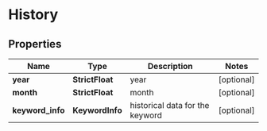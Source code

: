 # History


## Properties

| Name | Type | Description | Notes |
|------------ | ------------- | ------------- | -------------|
**year** | **StrictFloat** | year |[optional]|
**month** | **StrictFloat** | month |[optional]|
**keyword_info** | **KeywordInfo** | historical data for the keyword |[optional]|